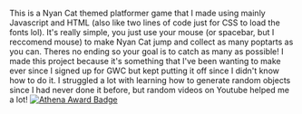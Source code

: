 This is a Nyan Cat themed platformer game that I made using
mainly Javascript and HTML (also like two lines of code just for CSS to load the fonts lol). 
It's really simple, you just use your mouse (or spacebar, but I reccomend mouse) to make
Nyan Cat jump and collect as many poptarts as you can. Theres no ending so your goal
is to catch as many as possible!
I made this project because it's something that I've been wanting to make ever since I signed up for 
GWC but kept putting it off since I didn't know how to do it. I struggled a lot with learning how to
generate random objects since I had never done it before, but random videos on Youtube helped me a lot!
[![Athena Award Badge](https://img.shields.io/endpoint?url=https%3A%2F%2Faward.athena.hackclub.com%2Fapi%2Fbadge)](https://award.athena.hackclub.com?utm_source=readme)
